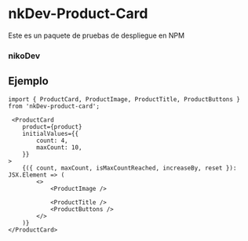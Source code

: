 # nkDev-Product-Card

Este es un paquete de pruebas de despliegue en NPM

### nikoDev 

## Ejemplo 

```
import { ProductCard, ProductImage, ProductTitle, ProductButtons } from 'nkDev-product-card';
```


```
 <ProductCard
    product={product}
    initialValues={{
        count: 4,
        maxCount: 10,
    }}
>
    {({ count, maxCount, isMaxCountReached, increaseBy, reset }): JSX.Element => (
        <>
            <ProductImage />

            <ProductTitle />
            <ProductButtons />
        </>
    )}
</ProductCard>

```